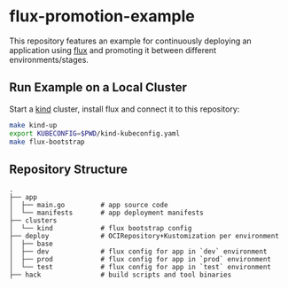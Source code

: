 # flux-promotion-example

This repository features an example for continuously deploying an application using [flux](https://fluxcd.io) and promoting it between different environments/stages.

## Run Example on a Local Cluster

Start a [kind](https://kind.sigs.k8s.io) cluster, install flux and connect it to this repository:

```bash
make kind-up
export KUBECONFIG=$PWD/kind-kubeconfig.yaml
make flux-bootstrap
```

## Repository Structure

```
.
├── app
│  ├── main.go         # app source code
│  └── manifests       # app deployment manifests
├── clusters
│  └── kind            # flux bootstrap config
├── deploy             # OCIRepository+Kustomization per environment
│  ├── base
│  ├── dev             # flux config for app in `dev` environment
│  ├── prod            # flux config for app in `prod` environment
│  └── test            # flux config for app in `test` environment
├── hack               # build scripts and tool binaries
```
